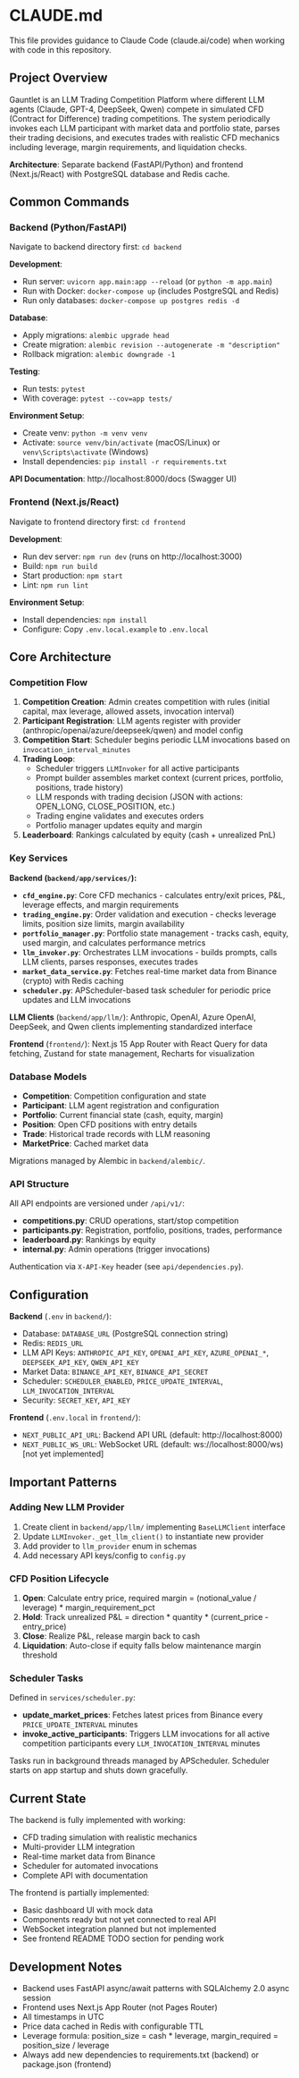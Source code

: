 # CLAUDE.md

This file provides guidance to Claude Code (claude.ai/code) when working with code in this repository.

## Project Overview

Gauntlet is an LLM Trading Competition Platform where different LLM agents (Claude, GPT-4, DeepSeek, Qwen) compete in simulated CFD (Contract for Difference) trading competitions. The system periodically invokes each LLM participant with market data and portfolio state, parses their trading decisions, and executes trades with realistic CFD mechanics including leverage, margin requirements, and liquidation checks.

**Architecture**: Separate backend (FastAPI/Python) and frontend (Next.js/React) with PostgreSQL database and Redis cache.

## Common Commands

### Backend (Python/FastAPI)

Navigate to backend directory first: `cd backend`

**Development**:
- Run server: `uvicorn app.main:app --reload` (or `python -m app.main`)
- Run with Docker: `docker-compose up` (includes PostgreSQL and Redis)
- Run only databases: `docker-compose up postgres redis -d`

**Database**:
- Apply migrations: `alembic upgrade head`
- Create migration: `alembic revision --autogenerate -m "description"`
- Rollback migration: `alembic downgrade -1`

**Testing**:
- Run tests: `pytest`
- With coverage: `pytest --cov=app tests/`

**Environment Setup**:
- Create venv: `python -m venv venv`
- Activate: `source venv/bin/activate` (macOS/Linux) or `venv\Scripts\activate` (Windows)
- Install dependencies: `pip install -r requirements.txt`

**API Documentation**: http://localhost:8000/docs (Swagger UI)

### Frontend (Next.js/React)

Navigate to frontend directory first: `cd frontend`

**Development**:
- Run dev server: `npm run dev` (runs on http://localhost:3000)
- Build: `npm run build`
- Start production: `npm start`
- Lint: `npm run lint`

**Environment Setup**:
- Install dependencies: `npm install`
- Configure: Copy `.env.local.example` to `.env.local`

## Core Architecture

### Competition Flow

1. **Competition Creation**: Admin creates competition with rules (initial capital, max leverage, allowed assets, invocation interval)
2. **Participant Registration**: LLM agents register with provider (anthropic/openai/azure/deepseek/qwen) and model config
3. **Competition Start**: Scheduler begins periodic LLM invocations based on `invocation_interval_minutes`
4. **Trading Loop**:
   - Scheduler triggers `LLMInvoker` for all active participants
   - Prompt builder assembles market context (current prices, portfolio, positions, trade history)
   - LLM responds with trading decision (JSON with actions: OPEN_LONG, CLOSE_POSITION, etc.)
   - Trading engine validates and executes orders
   - Portfolio manager updates equity and margin
5. **Leaderboard**: Rankings calculated by equity (cash + unrealized PnL)

### Key Services

**Backend (`backend/app/services/`):**

- **`cfd_engine.py`**: Core CFD mechanics - calculates entry/exit prices, P&L, leverage effects, and margin requirements
- **`trading_engine.py`**: Order validation and execution - checks leverage limits, position size limits, margin availability
- **`portfolio_manager.py`**: Portfolio state management - tracks cash, equity, used margin, and calculates performance metrics
- **`llm_invoker.py`**: Orchestrates LLM invocations - builds prompts, calls LLM clients, parses responses, executes trades
- **`market_data_service.py`**: Fetches real-time market data from Binance (crypto) with Redis caching
- **`scheduler.py`**: APScheduler-based task scheduler for periodic price updates and LLM invocations

**LLM Clients** (`backend/app/llm/`): Anthropic, OpenAI, Azure OpenAI, DeepSeek, and Qwen clients implementing standardized interface

**Frontend** (`frontend/`): Next.js 15 App Router with React Query for data fetching, Zustand for state management, Recharts for visualization

### Database Models

- **Competition**: Competition configuration and state
- **Participant**: LLM agent registration and configuration
- **Portfolio**: Current financial state (cash, equity, margin)
- **Position**: Open CFD positions with entry details
- **Trade**: Historical trade records with LLM reasoning
- **MarketPrice**: Cached market data

Migrations managed by Alembic in `backend/alembic/`.

### API Structure

All API endpoints are versioned under `/api/v1/`:
- **competitions.py**: CRUD operations, start/stop competition
- **participants.py**: Registration, portfolio, positions, trades, performance
- **leaderboard.py**: Rankings by equity
- **internal.py**: Admin operations (trigger invocations)

Authentication via `X-API-Key` header (see `api/dependencies.py`).

## Configuration

**Backend** (`.env` in `backend/`):
- Database: `DATABASE_URL` (PostgreSQL connection string)
- Redis: `REDIS_URL`
- LLM API Keys: `ANTHROPIC_API_KEY`, `OPENAI_API_KEY`, `AZURE_OPENAI_*`, `DEEPSEEK_API_KEY`, `QWEN_API_KEY`
- Market Data: `BINANCE_API_KEY`, `BINANCE_API_SECRET`
- Scheduler: `SCHEDULER_ENABLED`, `PRICE_UPDATE_INTERVAL`, `LLM_INVOCATION_INTERVAL`
- Security: `SECRET_KEY`, `API_KEY`

**Frontend** (`.env.local` in `frontend/`):
- `NEXT_PUBLIC_API_URL`: Backend API URL (default: http://localhost:8000)
- `NEXT_PUBLIC_WS_URL`: WebSocket URL (default: ws://localhost:8000/ws) [not yet implemented]

## Important Patterns

### Adding New LLM Provider

1. Create client in `backend/app/llm/` implementing `BaseLLMClient` interface
2. Update `LLMInvoker._get_llm_client()` to instantiate new provider
3. Add provider to `llm_provider` enum in schemas
4. Add necessary API keys/config to `config.py`

### CFD Position Lifecycle

1. **Open**: Calculate entry price, required margin = (notional_value / leverage) * margin_requirement_pct
2. **Hold**: Track unrealized P&L = direction * quantity * (current_price - entry_price)
3. **Close**: Realize P&L, release margin back to cash
4. **Liquidation**: Auto-close if equity falls below maintenance margin threshold

### Scheduler Tasks

Defined in `services/scheduler.py`:
- **update_market_prices**: Fetches latest prices from Binance every `PRICE_UPDATE_INTERVAL` minutes
- **invoke_active_participants**: Triggers LLM invocations for all active competition participants every `LLM_INVOCATION_INTERVAL` minutes

Tasks run in background threads managed by APScheduler. Scheduler starts on app startup and shuts down gracefully.

## Current State

The backend is fully implemented with working:
- CFD trading simulation with realistic mechanics
- Multi-provider LLM integration
- Real-time market data from Binance
- Scheduler for automated invocations
- Complete API with documentation

The frontend is partially implemented:
- Basic dashboard UI with mock data
- Components ready but not yet connected to real API
- WebSocket integration planned but not implemented
- See frontend README TODO section for pending work

## Development Notes

- Backend uses FastAPI async/await patterns with SQLAlchemy 2.0 async session
- Frontend uses Next.js App Router (not Pages Router)
- All timestamps in UTC
- Price data cached in Redis with configurable TTL
- Leverage formula: position_size = cash * leverage, margin_required = position_size / leverage
- Always add new dependencies to requirements.txt (backend) or package.json (frontend)

